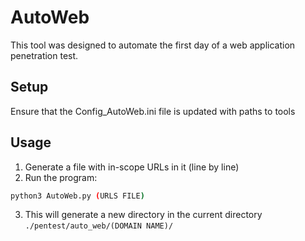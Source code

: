 # AutoWeb
This tool was designed to automate the first day of a web application penetration test.
## Setup
Ensure that the Config_AutoWeb.ini file is updated with paths to tools
## Usage
 1. Generate a file with in-scope URLs in it (line by line)
 2. Run the program:
```bash
python3 AutoWeb.py (URLS FILE)
```
 3. This will generate a new directory in the current directory `./pentest/auto_web/(DOMAIN NAME)/`
